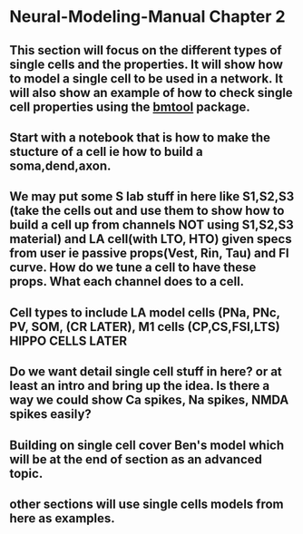 # Neural-Modeling-Manual Chapter 2
## This section will focus on the different types of single cells and the properties. It will show how to model a single cell to be used in a network. It will also show an example of how to check single cell properties using the [bmtool](https://github.com/GregGlickert/bmtools/tree/master) package. 

## Start with a notebook that is how to make the stucture of a cell ie how to build a soma,dend,axon.

## We may put some S lab stuff in here like S1,S2,S3 (take the cells out and use them to show how to build a cell up from channels NOT using S1,S2,S3 material) and LA cell(with LTO, HTO) given specs from user ie passive props(Vest, Rin, Tau) and FI curve. How do we tune a cell to have these props. What each channel does to a cell. 

## Cell types to include LA model cells (PNa, PNc, PV, SOM, (CR LATER), M1 cells (CP,CS,FSI,LTS) HIPPO CELLS LATER

## Do we want detail single cell stuff in here? or at least an intro and bring up the idea. Is there a way we could show Ca spikes, Na spikes, NMDA spikes easily?

## Building on single cell cover Ben's model which will be at the end of section as an advanced topic.

## other sections will use single cells models from here as examples.
